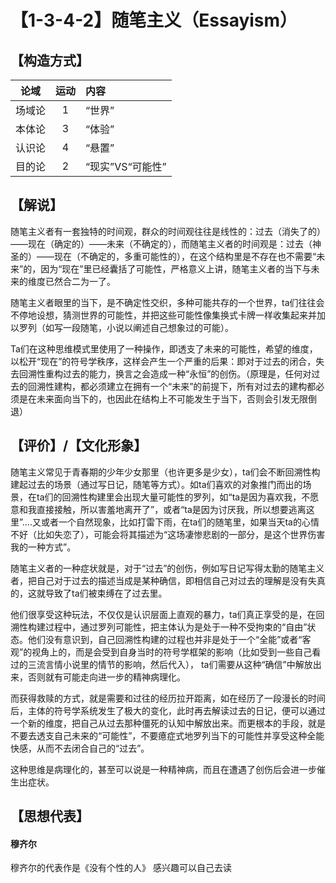 # 【1-3-4-2】随笔主义（Essayism）
## 【构造方式】
| 论域 | 运动           | 内容 |
|:----:|:----------------:|:-----|
| 场域论   |1 |  “世界”  |
| 本体论   |3 | “体验”   |
| 认识论   |4 | “悬置”   |
| 目的论   | 2|  “现实”VS“可能性”  |


## 【解说】
随笔主义者有一套独特的时间观，群众的时间观往往是线性的：过去（消失了的）——现在（确定的）——未来（不确定的），而随笔主义者的时间观是：过去（神圣的）——现在（不确定的，多重可能性的），在这个结构里是不存在也不需要“未来”的，因为“现在”里已经囊括了可能性，严格意义上讲，随笔主义者的当下与未来的维度已然合二为一了。

随笔主义者眼里的当下，是不确定性交织，多种可能共存的一个世界，ta们往往会不停地设想，猜测世界的可能性，并把这些可能性像集换式卡牌一样收集起来并加以罗列（如写一段随笔，小说以阐述自己想象过的可能）。

Ta们在这种思维模式里使用了一种操作，即透支了未来的可能性，希望的维度，以松开“现在”的符号学秩序，这样会产生一个严重的后果：即对于过去的闭合，失去回溯性重构过去的能力，换言之会造成一种“永恒”的创伤。（原理是，任何对过去的回溯性建构，都必须建立在拥有一个“未来”的前提下，所有对过去的建构都必须是在未来面向当下的，也因此在结构上不可能发生于当下，否则会引发无限倒退）
## 【评价】/【文化形象】
随笔主义常见于青春期的少年少女那里（也许更多是少女），ta们会不断回溯性构建起过去的场景（通过写日记，随笔等方式）。如ta们喜欢的对象推门而出的场景，在ta们的回溯性构建里会出现大量可能性的罗列，如“ta是因为喜欢我，不愿意和我直接接触，所以害羞地离开了”，或者“ta是因为讨厌我，所以想要逃离这里”....又或者一个自然现象，比如打雷下雨，在ta们的随笔里，如果当天ta的心情不好（比如失恋了），可能会将其描述为“这场凄惨悲剧的一部分，是这个世界伤害我的一种方式”。

随笔主义者的一种症状就是，对于“过去”的创伤，例如写日记写得太勤的随笔主义者，把自己对于过去的描述当成是某种确信，即相信自己对过去的理解是没有失真的，这就导致了ta们被束缚在了过去里。

他们很享受这种玩法，不仅仅是认识层面上直观的暴力，ta们真正享受的是，在回溯性构建过程中，通过罗列可能性，把主体认为是处于一种不受拘束的“自由”状态。他们没有意识到，自己回溯性构建的过程也并非是处于一个“全能”或者“客观”的视角上的，而是会受到自身当时的符号学框架的影响（比如受到一些自己看过的三流言情小说里的情节的影响，然后代入）， ta们需要从这种“确信”中解放出来，否则就有可能走向进一步的精神病理化。

而获得救赎的方式，就是需要和过往的经历拉开距离，如在经历了一段漫长的时间后，主体的符号学系统发生了极大的变化，此时再去解读过去的日记，便可以通过一个新的维度，把自己从过去那种僵死的认知中解放出来。而更根本的手段，就是不要去透支自己未来的“可能性”，不要癔症式地罗列当下的可能性并享受这种全能快感，从而不去闭合自己的“过去”。

这种思维是病理化的，甚至可以说是一种精神病，而且在遭遇了创伤后会进一步催生出症状。

## 【思想代表】
#### 穆齐尔
穆齐尔的代表作是《没有个性的人》
感兴趣可以自己去读

